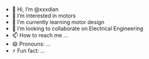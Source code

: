 - 👋 Hi, I’m @xxxdian
- 👀 I’m interested in motors
- 🌱 I’m currently learning motor design
- 💞️ I’m looking to collaborate on Electrical Engineering
- 📫 How to reach me ...
- 😄 Pronouns: ...
- ⚡ Fun fact: ...

<!---
xxxdian/xxxdian is a ✨ special ✨ repository because its `README.md` (this file) appears on your GitHub profile.
You can click the Preview link to take a look at your changes.
--->
